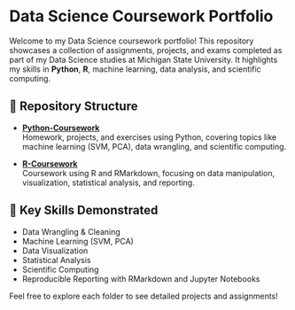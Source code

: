 # Data Science Coursework Portfolio

Welcome to my Data Science coursework portfolio! This repository showcases a collection of assignments, projects, and exams completed as part of my Data Science studies at Michigan State University. It highlights my skills in **Python**, **R**, machine learning, data analysis, and scientific computing.

## 📂 Repository Structure

- **[Python-Coursework](./Python-Coursework)**  
  Homework, projects, and exercises using Python, covering topics like machine learning (SVM, PCA), data wrangling, and scientific computing.

- **[R-Coursework](./R-Coursework)**  
  Coursework using R and RMarkdown, focusing on data manipulation, visualization, statistical analysis, and reporting.

## 🚀 Key Skills Demonstrated
- Data Wrangling & Cleaning
- Machine Learning (SVM, PCA)
- Data Visualization
- Statistical Analysis
- Scientific Computing
- Reproducible Reporting with RMarkdown and Jupyter Notebooks

Feel free to explore each folder to see detailed projects and assignments!
